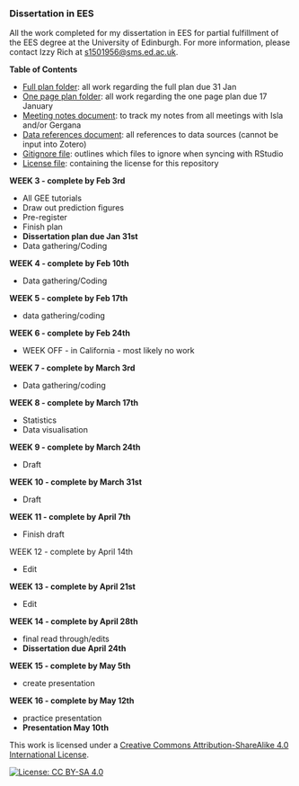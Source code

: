 ### Dissertation in EES

All the work completed for my dissertation in EES for partial fulfillment of the EES degree at the University of Edinburgh. For more information, please contact Izzy Rich at s1501956@sms.ed.ac.uk. 


**Table of Contents**
- [Full plan folder](/full_plan): all work regarding the full plan due 31 Jan
- [One page plan folder](/one_page_plan): all work regarding the one page plan due 17 January
- [Meeting notes document](/meeting_notes.docx): to track my notes from all meetings with Isla and/or Gergana
- [Data references document](/data_references.docx): all references to data sources (cannot be input into Zotero)
- [Gitignore file](/.gitignore): outlines which files to ignore when syncing with RStudio
- [License file](/license.txt): containing the license for this repository

**WEEK 3 - complete by Feb 3rd**
- All GEE tutorials
- Draw out prediction figures
- Pre-register
- Finish plan
- **Dissertation plan due Jan 31st**
- Data gathering/Coding

**WEEK 4 - complete by Feb 10th**
- Data gathering/Coding 

**WEEK 5 - complete by Feb 17th**
- data gathering/coding

**WEEK 6 - complete by Feb 24th**
- WEEK OFF - in California - most likely no work

**WEEK 7 - complete by March 3rd**
- Data gathering/coding 

**WEEK 8 - complete by March 17th**
- Statistics 
- Data visualisation

**WEEK 9 - complete by March 24th**
- Draft 

**WEEK 10 - complete by March 31st**
- Draft 

**WEEK 11 - complete by April 7th**
- Finish draft 

WEEK 12 - complete by April 14th
- Edit 

**WEEK 13 - complete by April 21st**
- Edit 

**WEEK 14 - complete by April 28th**
- final read through/edits 
- **Dissertation due April 24th**

**WEEK 15 - complete by May 5th**
- create presentation 

**WEEK 16 - complete by May 12th**
- practice presentation
- **Presentation May 10th**

This work is licensed under a [Creative Commons Attribution-ShareAlike 4.0 International License](https://creativecommons.org/licenses/by-sa/4.0/).

[![License: CC BY-SA 4.0](https://licensebuttons.net/l/by-sa/4.0/80x15.png)](https://creativecommons.org/licenses/by-sa/4.0/)
